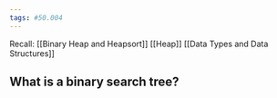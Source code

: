 ```yaml
---
tags: #50.004
---
```

Recall:
[[Binary Heap and Heapsort]]
[[Heap]]
[[Data Types and Data Structures]]

## What is a binary search tree?
